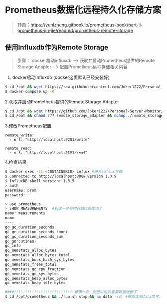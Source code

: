 # Prometheus数据化远程持久化存储方案
> 转自：https://yunlzheng.gitbook.io/prometheus-book/part-ii-prometheus-jin-jie/readmd/prometheus-remote-storage

## 使用Influxdb作为Remote Storage
> 步骤： docker启动influxdb --> 获取并启动Prometheus提供的Remote Storage Adapter --> 配置Prometheus远程存储相关内容

1. docker启动influxdb (docker这里默认已经安装好)<br>
~~~bash
$ cd /opt && wget https://raw.githubusercontent.com/Joker1222/Personal-Server-Monitor/master/remote_storage/docker-compose.yml
$ docker-compose up -d
~~~

2.获取并启动Prometheus提供的Remote Storage Adapter
~~~bash
$ cd /opt && wget https://github.com/Joker1222/Personal-Server-Monitor/raw/master/remote_storage/remote_storage_adapter
$ cd /opt && chmod 777 remote_storage_adapter && nohup ./remote_storage_adapter --influxdb-url=http://localhost:8086 --influxdb.username=prom --influxdb.database=prometheus --influxdb.retention-policy=autogen > remote.log &
~~~

3.修改Prometheus配置
~~~vim
remote_write:
  - url: "http://localhost:9201/write"

remote_read:
  - url: "http://localhost:9201/read"
~~~

4.检查结果
~~~bash
$ docker exec -it <CONTAINERID> influx #进入influx容器
$ Connected to http://localhost:8086 version 1.3.5
$ InfluxDB shell version: 1.3.5
> auth
username: prom
password:

> use prometheus
> SHOW MEASUREMENTS  #到这一步有内容就代表成功了
name: measurements
name
----
go_gc_duration_seconds
go_gc_duration_seconds_count
go_gc_duration_seconds_sum
go_goroutines
go_info
go_memstats_alloc_bytes
go_memstats_alloc_bytes_total
go_memstats_buck_hash_sys_bytes
go_memstats_frees_total
go_memstats_gc_cpu_fraction
go_memstats_gc_sys_bytes
go_memstats_heap_alloc_bytes
go_memstats_heap_idle_bytes
~~~

~~~bash
####!!!!!!!!!!!!!!!!!!!!!!!!!! 谨慎一点！别把以前的重要数据给删了
$ cd /opt/prometheus && ./run.sh stop && rm data -rvf #删除本地data文件，然后重启，观察是否能够从influxdb中恢复数据
~~~
